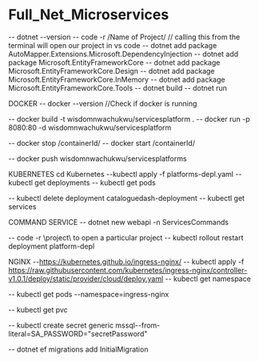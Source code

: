 # Full_Net_Microservices

-- dotnet --version
-- code -r /Name of Project/ // calling this from the terminal will open our project in vs code
--  dotnet add package AutoMapper.Extensions.Microsoft.DependencyInjection
-- dotnet add package Microsoft.EntityFrameworkCore
-- dotnet add package Microsoft.EntityFrameworkCore.Design
--  dotnet add package Microsoft.EntityFrameworkCore.InMemory
-- dotnet add package Microsoft.EntityFrameworkCore.Tools
--  dotnet build
-- dotnet run

DOCKER
--  docker --version  //Check if docker is running

-- docker build -t wisdomnwachukwu/servicesplatform .
-- docker run -p 8080:80 -d wisdomnwachukwu/servicesplatform 

-- docker stop /containerId/
-- docker start /containerId/

-- docker push wisdomnwachukwu/servicesplatforms

KUBERNETES
 cd Kubernetes 
 --kubectl apply -f platforms-depl.yaml
 --kubectl get deployments
 -- kubectl get pods

 --  kubectl delete deployment cataloguedash-deployment
 --  kubectl get services

 COMMAND SERVICE
 -- dotnet new webapi -n ServicesCommands

 -- code -r \project\ to open a particular project
 -- kubectl rollout restart deployment platform-depl

 NGINX
 --https://kubernetes.github.io/ingress-nginx/
 -- kubectl apply -f https://raw.githubusercontent.com/kubernetes/ingress-nginx/controller-v1.0.1/deploy/static/provider/cloud/deploy.yaml
 -- kubectl get namespace

 -- kubectl get pods --namespace=ingress-nginx

 -- kubectl get pvc

 -- kubectl create secret generic mssql--from-literal=SA_PASSWORD="secretPassword"

 --  dotnet ef migrations add InitialMigration




 



